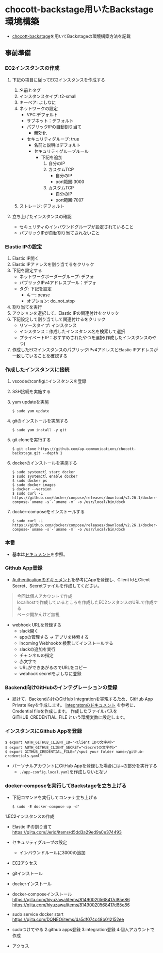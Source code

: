 # chocott-backstage用いたBackstage環境構築

- [chocott-backstage](https://github.com/ap-communications/chocott-backstage?tab=readme-ov-file)を用いてBackstageの環境構築方法を記載

## 事前準備

### EC2インスタンスの作成

1. 下記の項目に従ってEC2インスタンスを作成する
   1. 名前とタグ
   2. インスタンスタイプ: t2-small
   3. キーペア: よしなに
   4. ネットワークの設定
      - VPC:デフォルト
      - サブネット：デフォルト
      - パブリックIPの自動割り当て
        - 無効化
      - セキュリティグループ: true
        - 名前と説明はデフォルト
        - セキュリティグループルール
          - 下記を追加
            1. 自分のIP
            2. カスタムTCP
               - 自分のIP 
               - port範囲:3000
            3. カスタムTCP
               - 自分のIP 
               - port範囲:7007
   5. ストレージ: デフォルト

2. 立ち上げたインスタンスの確認
   - セキュリティのインバウンドグループが設定されていること
   - パブリックIPが自動割り当てされないこと 

### Elastic IPの設定

1. Elastic IP開く
2. Elastic IPアドレスを割り当てるをクリック
3. 下記を設定する
   - ネットワークボーダーグループ: デフォ
   - パブリックIPv4アドレスプール：デフォ
   - タグ: 下記を設定
     - キー: pease
     - オプション: do_not_stop
4. 割り当てを実行
5. アクションを選択して、Elastic IPの関連付けをクリック
6. 下記設定して割り当てして関連付けるをクリック
   - リソースタイプ: インスタンス
   - インスタンス：作成したインスタンス名を検索して選択
   - プライベートIP：おすすめされたやつを選択(作成したインスタンスのやつ)
7. 作成したEC2インスタンスのパブリックIPv4アドレスとElastic IPアドレスが一致していることを確認する

### 作成したインスタンスに接続

1. vscodeのconfigにインスタンスを登録
2. SSH接続を実施する
3. yum updateを実施
   ```terminal
   $ sudo yum update
   ```

4. gitのインストールを実施する
   ```terminal
   $ sudo yum install -y git
   ```

5. git cloneを実行する
   ```terminal
   $ git clone https://github.com/ap-communications/chocott-backstage.git --depth 1
   ```

6. dockerのインストールを実施する

   ```terminal
   $ sudo systemctl start docker
   $ sudo systemctl enable docker
   $ sudo docker ps
   $ sudo docker images
   $ docker --version
   $ sudo curl -L https://github.com/docker/compose/releases/download/v2.26.1/docker-compose-`uname -s`-`uname -m` -o /usr/local/bin/dock
   ```

7. docker-composeをインストールする

   ```terminal
   $ sudo curl -L https://github.com/docker/compose/releases/download/v2.26.1/docker-compose-`uname -s`-`uname -m` -o /usr/local/bin/dock
   ```

### 本番

- 基本は[ドキュメント](TBD)を参照。

### Github App登録

-  [Authenticationのドキュメント](https://github.com/ap-communications/chocott-backstage/blob/main/chocott-contents/docs/quick-start/index.md)を参考にAppを登録し、Client IdとClient Secret、Secretファイルを作成してください。

  > 今回は個人アカウントで作成  
  > localhostで作成しているところを作成したEC2ンスタンスのURLで作成する  
  > ページ開かんけど無視

  - webhook URLを登録する
    - slack開く
    - appの管理する -> アプリを検索する
    - Incoming Webhookを検索してインストールする
    - slackの追加を実行
    - チャンネルの指定
    - 赤文字で
    - URLができあがるのでURLをコピー
    - webhook secretをよしなに登録

### Backend向けGitHubのインテグレーションの登録

- 続けて、Backend向けのGitHub Integrationを実現するため、GitHub App Private Keyを作成します。 [Integratonのドキュメント](https://github.com/ap-communications/chocott-backstage/blob/main/chocott-contents/docs/integration/index.md) を参考に、Credential fileを作成します。 作成したファイルパスを GITHUB_CREDENTIAL_FILE という環境変数に設定します。

### インスタンスにGithub Appを登録

   ```terminal
   $ export AUTH_GITHUB_CLIENT_ID="<Client IDの文字列>"
   $ export AUTH_GITHUB_CLIENT_SECRET="<Secretの文字列>"
   $ export GITHUB_CREDENTIAL_FILE="/<put your folder name>/github-credentials.yaml"
   ```

- パーソナルアカウントにGitHub Appを登録した場合には~の部分を実行する
  - `./app-config.local.yaml`を作成しないとない

### docker-composeを実行してBackstageを立ち上げる

- 下記コマンドを実行してコンテナ立ち上げる

   ```terminal
   $ sudo -E docker-compose up -d"
   ```




1.EC2インスタンスの作成
- Elastic IPの割り当て
https://qiita.com/Jerid/items/d5dd3a29ed9a0e374493
- セキュリティグループの設定
  - インバウンドルールに3000の追加
- EC2アクセス
- gitインストール
- dockerインストール
- docker-composeインストール
https://qiita.com/hiyuzawa/items/81490020568417d85e86
https://qiita.com/hiyuzawa/items/81490020568417d85e86
- sudo service docker start
https://qiita.com/DQNEO/items/da5df074c48b012152ee


- sudoつけてやる
2.github apps登録
3.integration登録
4.個人アカウントで作成

- アクセス
